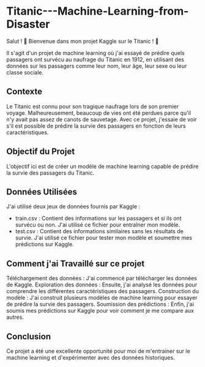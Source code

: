 # Titanic---Machine-Learning-from-Disaster

Salut ! 👋 Bienvenue dans mon projet Kaggle sur le Titanic ! 🚢

Il s'agit d'un projet de machine learning où j'ai essayé de prédire quels passagers ont survécu au naufrage du Titanic en 1912, en utilisant des données sur les passagers comme leur nom, leur âge, leur sexe ou leur classe sociale.

## Contexte

Le Titanic est connu pour son tragique naufrage lors de son premier voyage. Malheureusement, beaucoup de vies ont été perdues parce qu'il n'y avait pas assez de canots de sauvetage. Avec ce projet, j'essaie de voir s'il est possible de prédire la survie des passagers en fonction de leurs caractéristiques.

## Objectif du Projet

L'objectif ici est de créer un modèle de machine learning capable de prédire la survie des passagers du Titanic.

## Données Utilisées

J'ai utilisé deux jeux de données fournis par Kaggle :

- train.csv : Contient des informations sur les passagers et si ils ont survécu ou non. J'ai utilisé ce fichier pour entraîner mon modèle.
- test.csv : Contient des informations similaires sans les résultats de survie. J'ai utilisé ce fichier pour tester mon modèle et soumettre mes prédictions sur Kaggle.

## Comment j'ai Travaillé sur ce projet

Téléchargement des données : J'ai commencé par télécharger les données de Kaggle.
Exploration des données : Ensuite, j'ai analysé les données pour comprendre les différentes caractéristiques des passagers.
Construction du modèle : J'ai construit plusieurs modèles de machine learning pour essayer de prédire la survie des passagers.
Soumission des prédictions : Enfin, j'ai soumis mes prédictions sur Kaggle pour voir comment je me compare aux autres.

## Conclusion

Ce projet a été une excellente opportunité pour moi de m'entrainer sur le machine learning et d'expérimenter avec des données historiques.
